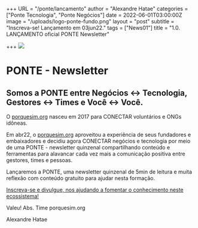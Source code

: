 +++
URL = "/ponte/lancamento"
author = "Alexandre Hatae"
categories = ["Ponte Tecnologia", "Ponte Negócios"]
date = 2022-06-01T03:00:00Z
image = "/uploads/logo-ponte-fundo.png"
layout = "post"
subtitle = "Inscreva-se! Lançamento em 03jun22."
tags = ["News01"]
title = "1.0. LANÇAMENTO oficial PONTE Newsletter"

+++
![](/uploads/logo-com-texto.png)

# PONTE - Newsletter

## Somos a PONTE entre Negócios ↔ Tecnologia, Gestores ↔ Times e Você ↔ Você.

O [porquesim.org](http://porquesim.org) nasceu em 2017 para CONECTAR voluntários e ONGs idôneas.

Em abr22, o [porquesim.org](http://porquesim.org) aproveitou a experiência de seus fundadores e embaixadores e decidiu agora CONECTAR negócios e tecnologia por meio de uma PONTE - newsletter quinzenal compartilhando conteúdo e ferramentas para alavancar cada vez mais a comunicação positiva entre gestores, times e pessoas.

Lançaremos a PONTE, uma newsletter quinzenal de 5min de leitura e muita reflexão com conteúdo gratuito para ajudar nesta formação.

[Inscreva-se e divulgue, nos ajudando a fomentar o conhecimento neste ecossistema!](https://www.getrevue.co/profile/porquesim-org "Inscreva-se na PONTE")

Valeu! Abs. Time porquesim.org

Alexandre Hatae